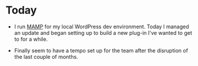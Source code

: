 # Today

* I run [MAMP](https://www.mamp.info/en/mac/) for my local WordPress dev environment. Today I managed an update and began setting up to build a new plug-in I've wanted to get to for a while.

* Finally seem to have a tempo set up for the team after the disruption of the last couple of months.
